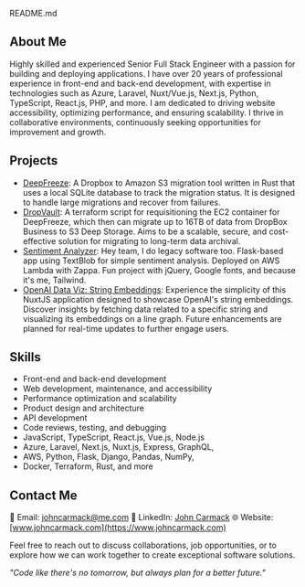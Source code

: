 README.md

## About Me

Highly skilled and experienced Senior Full Stack Engineer with a passion for building and deploying applications. I have over 20 years of professional experience in front-end and back-end development, with expertise in technologies such as Azure, Laravel, Nuxt/Vue.js, Next.js, Python, TypeScript, React.js, PHP, and more. I am dedicated to driving website accessibility, optimizing performance, and ensuring scalability. I thrive in collaborative environments, continuously seeking opportunities for improvement and growth.

## Projects

- [DeepFreeze](https://github.com/johncarmack1984/deep-freeze): A Dropbox to Amazon S3 migration tool written in Rust that uses a local SQLite database to track the migration status. It is designed to handle large migrations and recover from failures.
- [DropVault](https://github.com/johncarmack1984/migrate-to-s3-deep-storage-for-business): A terraform script for requisitioning the EC2 container for DeepFreeze, which then can migrate up to 16TB of data from DropBox Business to S3 Deep Storage. Aims to be a scalable, secure, and cost-effective solution for migrating to long-term data archival.
- [Sentiment Analyzer](https://github.com/johncarmack1984/sentiment-analyzer): Hey team, I do legacy software too. Flask-based app using TextBlob for simple sentiment analysis. Deployed on AWS Lambda with Zappa. Fun project with jQuery, Google fonts, and because it's me, Tailwind.
- [OpenAI Data Viz: String Embeddings](https://github.com/johncarmack1984/nuxt-w-openai-embedding-data-viz): Experience the simplicity of this NuxtJS application designed to showcase OpenAI's string embeddings. Discover insights by fetching data related to a specific string and visualizing its embeddings on a line graph. Future enhancements are planned for real-time updates to further engage users.

## Skills

- Front-end and back-end development
- Web development, maintenance, and accessibility
- Performance optimization and scalability
- Product design and architecture
- API development
- Code reviews, testing, and debugging
- JavaScript, TypeScript, React.js, Vue.js, Node.js
- Azure, Laravel, Next.js, Nuxt.js, Express, GraphQL,
- AWS, Python, Flask, Django, Pandas, NumPy,
- Docker, Terraform, Rust, and more

## Contact Me

📧 Email: johncarmack@me.com
💼 LinkedIn: [John Carmack](https://www.linkedin.com/in/johncarmack)
🌐 Website: [www.johncarmack.com](https://www.johncarmack.com)

Feel free to reach out to discuss collaborations, job opportunities, or to explore how we can work together to create exceptional software solutions.

_"Code like there's no tomorrow, but always plan for a better future."_
